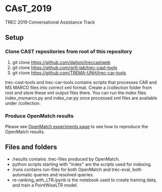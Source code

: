 # CAsT_2019
TREC 2019 Conversational Assistance Track

## Setup
### Clone CAST repositories from root of this repository
1. git clone https://github.com/daltonj/treccastweb
2. git clone https://github.com/grill-lab/trec-cast-tools
3. git clone https://github.com/TREMA-UNH/trec-car-tools

trec-cast-tools and trec-car-tools contains scripts that processes CAR and MS MARCO files
into correct xml format. Create a /collection folder from root and store these xml output files there.
You can run the index files index_msmarco.py and index_car.py once processed xml files are available
under /collection.

### Produce OpenMatch results
Please see [OpenMatch experiments page](https://github.com/thunlp/OpenMatch/blob/master/docs/experiments-msmarco.md) to see how to reproduce the OpenMatch results.


## Files and folders
- /results contains .trec-files produced by OpenMatch.
- python scripts starting with "index" are the scripts used for indexing.
- /runs contains run-files for both OpenMatch and trec-eval, both automatic queries and resolved queries.
- re-ranking_with_LTR.ipynb is the notebook used to create training data, and train a PointWiseLTR model.
